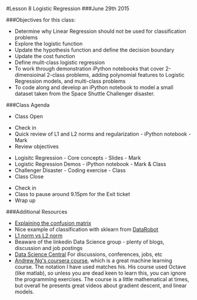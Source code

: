 #Lesson 8 Logistic Regression
###June 29th 2015

###Objectives for this class:
 * Determine why Linear Regression should not be used for classification problems
 * Explore the logistic function
 * Update the hypothesis function and define the decision boundary
 * Update the cost function
 * Define mulit-class logistic regression
 * To work through demonstration iPython notebooks that cover 2-dimensioinal 2-class problems, adding polynomial features to Logistic Regression models, and multi-class problems
 * To code along and develop an iPython notebook to model a small dataset taken from the Space Shuttle Challenger disaster.
 
###Class Agenda
 - Class Open
  * Check in
  * Quick review of L1 and L2 norms and regularization - iPython notebook - Mark
  * Review objectives
 - Logisitc Regression - Core concepts - Slides - Mark
 - Logistic Regression Demos - iPython notebook - Mark & Class
 - Challenger Disaster - Coding exercise - Class
 - Class Close
  * Check in
  * Class to pause around 9.15pm for the Exit ticket
  * Wrap up

###Additional Resources
* [Explaining the confusion matrix](http://www2.cs.uregina.ca/~dbd/cs831/notes/confusion_matrix/confusion_matrix.html)
* Nice example of classification with sklearn from [DataRobot](http://www.datarobot.com/blog/classification-with-scikit-learn/)
* [L1 norm vs L2 norm](http://www.chioka.in/differences-between-the-l1-norm-and-the-l2-norm-least-absolute-deviations-and-least-squares/)
* Beaware of the linkedin Data Science group - plenty of blogs, discussion and job postings
* [Data Science Central](http://www.datasciencecentral.com/) For discussions, conferences, jobs, etc
* [Andrew Ng's coursera course](https://www.coursera.org/learn/machine-learning/home/info), which is a great machine learning course. The notation I have used matches his. His course used Octave (like matlab), so unless you are dead keen to learn this, you can ignore the programming exercises. The course is a little mathematical at times, but overall he presents great videos about gradient descent, and linear models.

